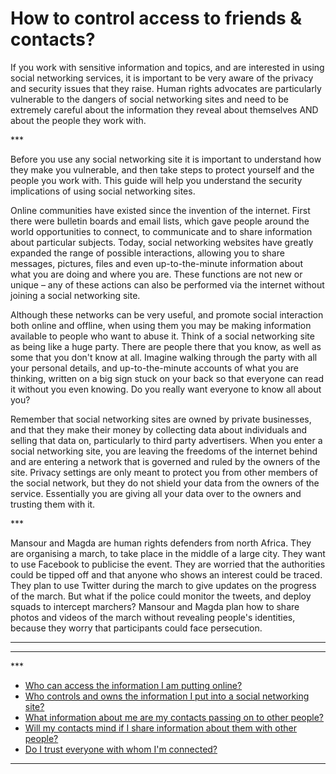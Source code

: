 # How to control access to friends &amp; contacts?
<p>If you work with sensitive information and topics, and are interested in using social networking services, it is important to be very aware of the privacy and security issues that they raise. Human rights advocates are particularly vulnerable to the dangers of social networking sites and need to be extremely careful about the information they reveal about themselves AND about the people they work with.</p>

***<p>Before you use any social networking site it is important to understand how they make you vulnerable, and then take steps to protect yourself and the people you work with. This guide will help you understand the security implications of using social networking sites.</p>
<p>Online communities have existed since the invention of the internet. First there were bulletin boards and email lists, which gave people around the world opportunities to connect, to communicate and to share information about particular subjects. Today, social networking websites have greatly expanded the range of possible interactions, allowing you to share messages, pictures, files and even up-to-the-minute information about what you are doing and where you are. These functions are not new or unique – any of these actions can also be performed via the internet without joining a social networking site.</p>
<p>Although these networks can be very useful, and promote social interaction both online and offline, when using them you may be making information available to people who want to abuse it. Think of a social networking site as being like a huge party. There are people there that you know, as well as some that you don&#39;t know at all. Imagine walking through the party with all your personal details, and up-to-the-minute accounts of what you are thinking, written on a big sign stuck on your back so that everyone can read it without you even knowing. Do you really want everyone to know all about you?</p>
<p>Remember that social networking sites are owned by private businesses, and that they make their money by collecting data about individuals and selling that data on, particularly to third party advertisers. When you enter a social networking site, you are leaving the freedoms of the internet behind and are entering a network that is governed and ruled by the owners of the site. Privacy settings are only meant to protect you from other members of the social network, but they do not shield your data from the owners of the service. Essentially you are giving all your data over to the owners and trusting them with it.</p>

***<p>Mansour and Magda are human rights defenders from north Africa. They are organising a march, to take place in the middle of a large city. They want to use Facebook to publicise the event. They are worried that the authorities could be tipped off and that anyone who shows an interest could be traced. They plan to use Twitter during the march to give updates on the progress of the march. But what if the police could monitor the tweets, and deploy squads to intercept marchers? Mansour and Magda plan how to share photos and videos of the march without revealing people&#39;s identities, because they worry that participants could face persecution.</p>

***
***
***<ul>
<li><a href="safe-social-networks-who-can-access">Who can access the information I am putting online?</a></li>
<li><a href="safe-social-networks-who-controls">Who controls and owns the information I put into a social networking site?</a></li>
<li><a href="safe-social-networks-what-is-shared">What information about me are my contacts passing on to other people?</a></li>
<li><a href="safe-social-networks-consent">Will my contacts mind if I share information about them with other people?</a></li>
<li><a href="safe-social-networks-establishing-trust">Do I trust everyone with whom I&#39;m connected?</a></li>
</ul>

***
